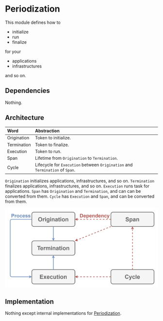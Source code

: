 # Periodization

This module defines how to

- initialize
- run
- finalize

for your

- applications
- infrastructures

and so on.

## Dependencies

Nothing.

## Architecture

| Word | Abstraction |
|:-|:-|
| Origination | Token to initialize. |
| Termination | Token to finalize. |
| Execution | Token to run. |
| Span | Lifetime from `Origination` to `Termination`. |
| Cycle | Lifecycle for `Execution` between `Origination` and `Termination` of `Span`. |

`Origination` initializes applications, infrastructures, and so on.
`Termination` finalizes applications, infrastructures, and so on.
`Execution` runs task for applications.
`Span` has `Origination` and `Termination`, and can can be converted from them.
`Cycle` has `Execution` and `Span`, and can be converted from them.

![Image not found.](./Resources/Periodization.jpg "Architecture of Periodization.")

## Implementation

Nothing except internal implementations for [Periodization](./Periodization.md).
